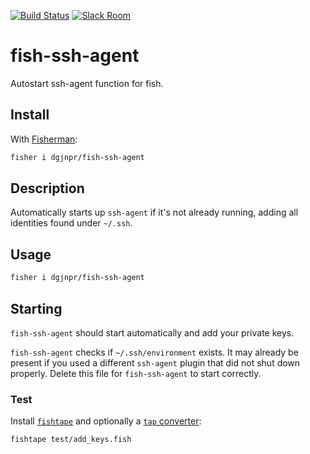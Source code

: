 [![Build Status][travis-badge]][travis-link]
[![Slack Room][slack-badge]][slack-link]

# fish-ssh-agent

Autostart ssh-agent function for fish.

## Install

With [Fisherman](https://github.com/fisherman/fisherman):

```bash
fisher i dgjnpr/fish-ssh-agent
```

## Description

Automatically starts up `ssh-agent` if it's not already running, adding all identities found under `~/.ssh`.

## Usage

```bash
fisher i dgjnpr/fish-ssh-agent
```

## Starting 

`fish-ssh-agent` should start automatically and add your private keys.

`fish-ssh-agent` checks if `~/.ssh/environment` exists. It may already be present if you used a different `ssh-agent` plugin that did not shut down properly. Delete this file for `fish-ssh-agent` to start correctly.

### Test

Install [`fishtape`](https://github.com/fisherman/fishtape) and optionally a [`tap` converter](https://github.com/gummesson/tap-min):

```bash
fishtape test/add_keys.fish
```

[travis-link]: https://travis-ci.org/dgjnpr/fish-ssh-agent
[travis-badge]: https://img.shields.io/travis/dgjnpr/fish-ssh-agent.svg?style=flat-square
[slack-link]: https://fisherman-wharf.herokuapp.com/
[slack-badge]: https://img.shields.io/badge/slack-join%20the%20chat-00B9FF.svg?style=flat-square
[Fisherman]: https://github.com/fisherman/fisherman
